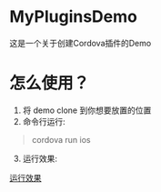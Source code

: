# MyPluginsDemo
这是一个关于创建Cordova插件的Demo

# 怎么使用？

1. 将 demo clone 到你想要放置的位置
2. 命令行运行:
> cordova run ios
3. 运行效果:

[运行效果](https://ws1.sinaimg.cn/large/006tNc79gy1fh13fcjnflg30a006o764.gif)
